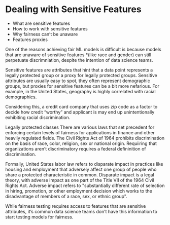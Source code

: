 # Dealing with Sensitive Features

* What are sensitive features
* How to work with sensitive features
* Why fairness can’t be unaware
* Features proxies

One of the reasons achieving fair ML models is difficult is because models that are unaware of sensitive features *(like race and gender) can still perpetuate discrimniation, despite the intention of data science teams. 

Sensitive features are attributes that hint that a data point represents a legally protected group or a proxy for legally protected groups. Sensitive attributes are usually easy to spot, they often represent demographic  groups, but proxies for sensitive features can be a bit more nefarious. For example, in the United States, geography is highly correlated with racial demographics. 

Considering this, a credit card company that uses zip code as a factor to decide how credit “worthy” and applicant is may end up unintentionally exhibiting racial discrimination. 

Legally protected classes
There are various laws that set precedent for enforcing certain levels of fairness for applications in finance and other heavily regulated fields. The Civil Rights Act of 1964 
prohibits discrimination on the basis of race, color, religion, sex or national origin. Requiiring that organizations aren’t discriminatory requires a federal defininition of discrimination. 

Formally, United States labor law refers to disparate impact in practices like housing and employment that adversely affect one group of people who share a protected characteristic in common. Disparate impact is a legal theory, with adverse impact as one part of the Title VII of the 1964 Civil Rights Act. Adverse impact refers to "substantially different rate of selection in hiring, promotion, or other employment decision which works to the disadvantage of members of a race, sex, or ethnic group". 

While fairness testing requires access to features that are sensitive attributes, it’s common data science teams don’t have this information to start testing models for fairness. 
